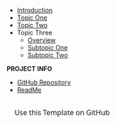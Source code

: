 - [Introduction](introduction.md)
- [Topic One](topic-one.md)
- [Topic Two](topic-two.md)
- Topic Three
  - [Overview](topic-three-overview.md "Overview Chapter 3")
  - [Subtopic One](topic-three-subtopic-one.md "Topic Three, Subtopic One")
  - [Subtopic Two](topic-three-subtopic-two.md "Topic Three, Subtopic Two")

**PROJECT INFO**  
* [GitHub Repository](https://github.com/hibbitts-design/docsify-open-publishing-starter-kit/)  
* [ReadMe](https://github.com/hibbitts-design/docsify-open-publishing-starter-kit/blob/main/README.md)  

<form action="https://github.com/hibbitts-design/docsify-open-publishing-starter-kit/generate" target="_blank">
  <input type="submit" value="Use this Template on GitHub" style="cursor: pointer;margin-top:12px;padding:6px;width:250px;background-color:var(--theme-color-1);border:1px solid var(--link-color);border-radius:.25rem;color:var(--link-color);display:inline-block;font-family:system-ui,sans-serif;text-align:center;text-decoration:none;font-size:16px;-webkit-text-size-adjust:none;mso-hide:all;" />
</form>
